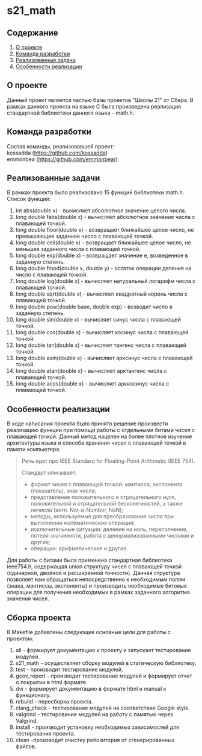 # s21_math 

## Содержание
1. [О проекте](#о-проекте)
2. [Команда разработки](#команда-разработки)
3. [Реализованные задачи](#реализованные-задачи)
4. [Особенности реализации](#особенности-реализации)

## О проекте 

Данный проект является частью базы проектов "Школы 21" от Сбера. В рамках данного проекта на языке C была произведена реализация стандартной библиотеки данного языка - math.h.

## Команда разработки

Состав команды, реализовавшей проект: <br>
kossadda (https://github.com/kossadda) <br>
emmonbea (https://github.com/emmonbear) <br>

## Реализованные задачи

В рамках проекта было реализовано 15 функций библиотеки math.h. Список функций:

1. int abs(double x) - вычисляет абсолютное значение целого числа.
2. long double fabs(double x) - вычисляет абсолютное значение числа с плавающей точкой.
3. long double floor(double x) - возвращает ближайшее целое число, не превышающее заданное число с плавающей точкой.
4. long double ceil(double x) - возвращает ближайшее целое число, не меньшее заданного числа с плавающей точкой.
5. long double exp(double x) - возвращает значение e, возведенное в заданную степень.
6. long double fmod(double x, double y) - остаток операции деления на число с плавающей точкой.
7. long double log(double x) - вычисляет натуральный логарифм числа с плавающей точкой.
8. long double sqrt(double x) - вычисляет квадратный корень числа с плавающей точкой.
9. long double pow(double base, double exp) - возводит число в заданную степень.
10. long double sin(double x) - вычисляет синус числа с плавающей точкой.
11. long double cos(double x) - вычисляет косинус числа с плавающей точкой.
12. long double tan(double x) - вычисляет тангенс числа с плавающей точкой.
13. long double asin(double x) - вычисляет арксинус числа с плавающей точкой.
14. long double atan(double x) - вычисляет арктангенс числа с плавающей точкой.
15. long double acos(double x) - вычисляет арккосинус числа с плавающей точкой.

## Особенности реализации

В ходе написания проекта было принято решение произвести реализацию функции при помощи работы с отдельными битами чисел с плавающей точкой. Данный метод нацелен на более плотное изучение архитектуры языка и способа хранения чисел с плавающей точкой в памяти компьютера.

> Речь идет про IEEE Standard for Floating-Point Arithmetic (IEEE 754).
>
> Стандарт описывает:
> - формат чисел с плавающей точкой: мантисса, экспонента (показатель), знак числа;
> - представление положительного и отрицательного нуля, положительной и отрицательной бесконечностей, а также нечисла́ (англ. Not-a-Number, NaN);
> - методы, используемые для преобразования числа при выполнении математических операций;
> - исключительные ситуации: деление на ноль, переполнение, потеря значимости, работа с денормализованными числами и другие;
> - операции: арифметические и другие.

Для работы с битами была применена стандартная библиотека ieee754.h, содержащая union структуру чисел с плавающей точкой (одинарной, двойной и расширенной точности). Данная структура позволяет нам обращаться непосредственно к необходимым полям (знака, мантиссы, экспоненты) и производить необходимые битовые операции для получения необходимых в рамках заданного алгоритма значения чисел.

## Сборка проекта

В Makefile добавлены следующие основные цели для работы с проектом:

1. all - формирует документацию к проекту и запускает тестирование модулей.
2. s21_math - осуществляет сборку модулей в статическую библиотеку.
3. test - производит тестирование модулей.
4. gcov_report - производит тестирование модулей и формирует отчет о покрытии в html формате.
5. dvi - формирует документацию в формате html и manual к функционалу.
6. rebuild - пересборка проекта.
7. clang_check - тестирование модулей на соответствие Google style.
8. valgrind - тестирование модулей на работу с памятью через Valgrind.
9. install - производит установку необходимых зависимостей для тестирования проекта.
10. clean -производит очистку репозитория от сгенерированных файлов.